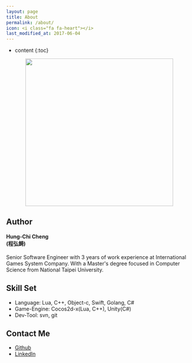 ```yaml
---
layout: page
title: About
permalink: /about/
icon: <i class="fa fa-heart"></i>
last_modified_at: 2017-06-04
---
```


* content
{:toc}

<script type="application/ld+json">
{
  "@context": "http://schema.org",
  "@type": "Person",
  "name": "Hung-Chi Cheng (程弘錡)",
  "jobTitle": "Senior Software Engineer",
  "affiliation": "International Games System",
  "url": "http://hungchicheng.me"
}
</script>

<center>
<img src="https://scontent.ftpe1-2.fna.fbcdn.net/v/t1.0-9/156321_690679490947805_1177048306_n.jpg?oh=dbb9dbc8b0823c2d5a309401bcf011e2&oe=597784C6" alt=""  border="0" itemprop="image" class="img-circle" width="400">
</center>

## Author
#### Hung-Chi Cheng <br>(程弘錡)

Senior Software Engineer with 3 years of work experience at International Games System Company. With a Master's degree focused in Computer Science from National Taipei University. 

## Skill Set
* Language: Lua, C++, Object-c, Swift, Golang, C#
* Game-Engine: Cocos2d-x(Lua, C++), Unity(C#)
* Dev-Tool: svn, git

## Contact Me
* [Github](https://github.com/hungchicheng/)
* [LinkedIn](https://www.linkedin.com/in/hungchicheng/)
